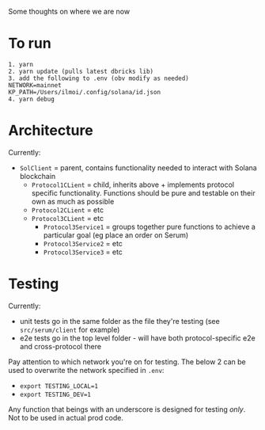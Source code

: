 Some thoughts on where we are now

# To run
```
1. yarn
2. yarn update (pulls latest dbricks lib)
3. add the following to .env (obv modify as needed)
NETWORK=mainnet
KP_PATH=/Users/ilmoi/.config/solana/id.json
4. yarn debug
```

# Architecture

Currently:
- `SolClient` = parent, contains functionality needed to interact with Solana blockchain
  - `Protocol1CLient` = child, inherits above + implements protocol specific functionality. Functions should be pure and testable on their own as much as possible
  - `Protocol2CLient` = etc
  - `Protocol3CLient` = etc
    - `Protocol3Service1` = groups together pure functions to achieve a particular goal (eg place an order on Serum)
    - `Protocol3Service2` = etc
    - `Protocol3Service3` = etc
    

# Testing

Currently:
- unit tests go in the same folder as the file they're testing (see `src/serum/client` for example)
- e2e tests go in the top level folder - will have both protocol-specific e2e and cross-protocol there

Pay attention to which network you're on for testing. The below 2 can be used to overwrite the network specified in `.env`:
- `export TESTING_LOCAL=1`
- `export TESTING_DEV=1`

Any function that beings with an underscore is designed for testing *only*. Not to be used in actual prod code.
